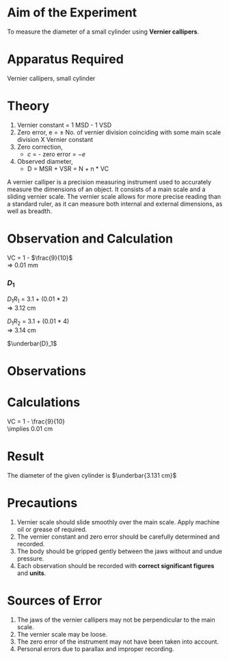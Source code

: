 # Aim of the Experiment

To measure the diameter of a small cylinder using **Vernier callipers**.

# Apparatus Required 

Vernier callipers, small cylinder

# Theory

1. Vernier constant = 1 MSD - 1 VSD
2. Zero error, e = $\pm$ No. of vernier division coinciding with some main scale division $\text{ X }$ Vernier constant
3. Zero correction,
   - $c$ = - zero error = $-e$
4. Observed diameter,
   - D = MSR + VSR = N + n \* VC

A vernier calliper is a precision measuring instrument used to accurately measure the dimensions of an object. It consists of a main scale and a sliding vernier scale. The vernier scale allows for more precise reading than a standard ruler, as it can measure both internal and external dimensions, as well as breadth. 

# Observation and Calculation

VC = 1 - $\frac{9}{10}$  
=> 0.01 mm

### $D_1$

$D_1R_1$ = 3.1 + (0.01 \* 2)  
=> 3.12 cm

$D_1R_2$ = 3.1 + (0.01 \* 4)  
=> 3.14 cm

$\underbar{D}_1$

# Observations 




# Calculations 

VC = 1 - \frac{9}{10}  
\implies 0.01 cm 


# Result

The diameter of the given cylinder is $\underbar{3.131 cm}$

# Precautions

1. Vernier scale should slide smoothly over the main scale. Apply machine oil or grease of required.
2. The vernier constant and zero error should be carefully determined and recorded.
3. The body should be gripped gently between the jaws without and undue pressure.
4. Each observation should be recorded with **correct significant figures** and **units**.

# Sources of Error

1. The jaws of the vernier callipers may not be perpendicular to the main scale.
2. The vernier scale may be loose.
3. The zero error of the instrument may not have been taken into account.
4. Personal errors due to parallax and improper recording.
